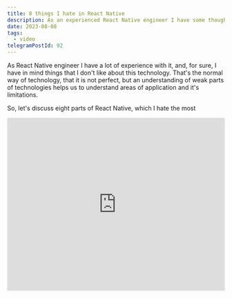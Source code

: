```yaml
---
title: 8 things I hate in React Native
description: As an experienced React Native engineer I have some thoughts about things that I don't like about this technology. Let's discuss eight parts of React Native, which I hate the most
date: 2023-08-08
tags:
  - video
telegramPostId: 92
---
```

As React Native engineer I have a lot of experience with it, and, for sure, I have in mind things that I don't like about this technology. That's the normal way of technology, that it is not perfect, but an understanding of weak parts of technologies helps us to understand areas of application and it's limitations.

So, let's discuss eight parts of React Native, which I hate the most

<iframe src="https://www.youtube.com/embed/M_WJ9xlAxtA" style="border:0px #ffffff none;" scrolling="no" width="100%" height="400px" allowfullscreen></iframe>
